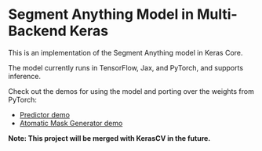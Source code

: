 # Segment Anything Model in Multi-Backend Keras

This is an implementation of the Segment Anything model in Keras Core.

The model currently runs in TensorFlow, Jax, and PyTorch, and supports inference.

Check out the demos for using the model and porting over the weights from PyTorch:

- [Predictor demo](Segment_Anything_multi_backend_Keras_Demo.ipynb)
- [Atomatic Mask Generator demo](Segment_Anything_Automatic_Mask_Generator_Demo.ipynb)


**Note: This project will be merged with KerasCV in the future.**
